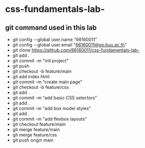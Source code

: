 # css-fundamentals-lab-

## git command used in this lab
- git config --global user.name "66160011"
- git config --global user.email "66160011@go.buu.ac.th"
- git clone https://github.com/66160011/css-fundamentals-lab-
- git add .
- git commit -m "init project"
- git push
- git checkout -b feature/main
- git add index.html 
- git commit -m “create main page” 
- git checkout -b feature/css 
- git add .
- git commit -m “add basic CSS selectors” 
- git add .
- git commit -m  "add  box model styles" 
- git add .
- git commit -m   "add flexbox layouts" 
- git checkout  feature/main
- git merge feature/main 
- git merge feature/css 
- git push origin main